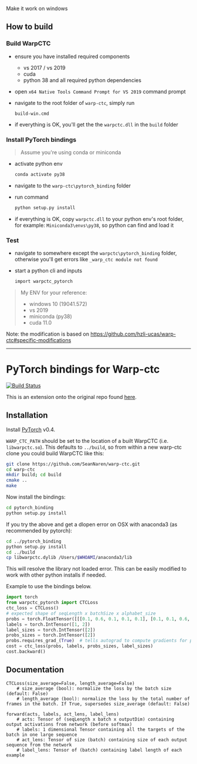 

Make it work on windows

## How to build

### Build WarpCTC

- ensure you have installed required components

  - vs 2017 / vs 2019
  - cuda
  - python 38 and all required python dependencies

- open `x64 Native Tools Command Prompt for VS 2019` command prompt

- navigate to the root folder of `warp-ctc`, simply run

  ```shell
  build-win.cmd
  ```

- if everything is  OK, you'll get the the `warpctc.dll` in the `build` folder

### Install PyTorch bindings

> Assume you're using conda or miniconda

- activate python env

  ```sh
  conda activate py38
  ```

- navigate to the `warp-ctc\pytorch_binding` folder

- run command

  ```sh
  python setup.py install
  ```

- if everything is OK, copy `warpctc.dll` to your python env's root folder, for example: `Miniconda3\envs\py38`, so python can find and load it

### Test

- navigate to somewhere except the `warpctc\pytorch_binding` folder, otherwise you'll get errors like `_warp_ctc module not found`

- start a python cli and inputs

  ```sh
  import warpctc_pytorch
  ```



> My ENV for your reference:
>
> - windows 10 (19041.572)
> - vs 2019
> - miniconda (py38)
> - cuda 11.0



Note: the modification is based on https://github.com/hzli-ucas/warp-ctc#specific-modifications

---

# PyTorch bindings for Warp-ctc

[![Build Status](https://travis-ci.org/SeanNaren/warp-ctc.svg?branch=pytorch_bindings)](https://travis-ci.org/SeanNaren/warp-ctc)

This is an extension onto the original repo found [here](https://github.com/baidu-research/warp-ctc).

## Installation

Install [PyTorch](https://github.com/pytorch/pytorch#installation) v0.4.

`WARP_CTC_PATH` should be set to the location of a built WarpCTC
(i.e. `libwarpctc.so`).  This defaults to `../build`, so from within a
new warp-ctc clone you could build WarpCTC like this:

```bash
git clone https://github.com/SeanNaren/warp-ctc.git
cd warp-ctc
mkdir build; cd build
cmake ..
make
```

Now install the bindings:
```bash
cd pytorch_binding
python setup.py install
```

If you try the above and get a dlopen error on OSX with anaconda3 (as recommended by pytorch):
```bash
cd ../pytorch_binding
python setup.py install
cd ../build
cp libwarpctc.dylib /Users/$WHOAMI/anaconda3/lib
```
This will resolve the library not loaded error. This can be easily modified to work with other python installs if needed.

Example to use the bindings below.

```python
import torch
from warpctc_pytorch import CTCLoss
ctc_loss = CTCLoss()
# expected shape of seqLength x batchSize x alphabet_size
probs = torch.FloatTensor([[[0.1, 0.6, 0.1, 0.1, 0.1], [0.1, 0.1, 0.6, 0.1, 0.1]]]).transpose(0, 1).contiguous()
labels = torch.IntTensor([1, 2])
label_sizes = torch.IntTensor([2])
probs_sizes = torch.IntTensor([2])
probs.requires_grad_(True)  # tells autograd to compute gradients for probs
cost = ctc_loss(probs, labels, probs_sizes, label_sizes)
cost.backward()
```

## Documentation

```
CTCLoss(size_average=False, length_average=False)
    # size_average (bool): normalize the loss by the batch size (default: False)
    # length_average (bool): normalize the loss by the total number of frames in the batch. If True, supersedes size_average (default: False)

forward(acts, labels, act_lens, label_lens)
    # acts: Tensor of (seqLength x batch x outputDim) containing output activations from network (before softmax)
    # labels: 1 dimensional Tensor containing all the targets of the batch in one large sequence
    # act_lens: Tensor of size (batch) containing size of each output sequence from the network
    # label_lens: Tensor of (batch) containing label length of each example
```